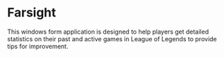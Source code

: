 # Farsight
This windows form application is designed to help players get detailed statistics on their past and active games in League of Legends to provide tips for improvement.
